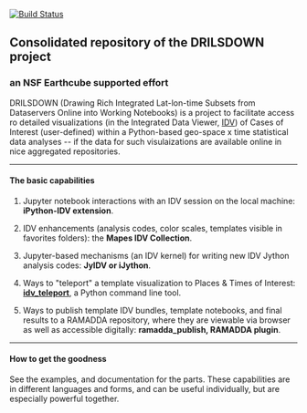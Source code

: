 [![Build Status](https://travis-ci.org/Unidata/drilsdown.svg?branch=master)](https://travis-ci.org/Unidata/drilsdown)
## Consolidated repository of the DRILSDOWN project 
### an NSF Earthcube supported effort

DRILSDOWN (Drawing Rich Integrated Lat-lon-time Subsets from Dataservers Online into Working Notebooks) is a project to facilitate access ro detailed visualizations (in the Integrated Data Viewer, [IDV](http://unidata.ucar.edu/idv)) of Cases of Interest (user-defined) within a Python-based geo-space x time statistical data analyses -- if the data for such visulaizations are available online in nice aggregated repositories. 

--------------
#### The basic capabilities

1. Jupyter notebook interactions with an IDV session on the local machine: **iPython-IDV extension**. 

2. IDV enhancements (analysis codes, color scales, templates visible in favorites folders): the **Mapes IDV Collection**. 

3. Jupyter-based mechanisms (an IDV kernel) for writing new IDV Jython analysis codes: **JyIDV or iJython**. 

4. Ways to "teleport" a template visualization to Places & Times of Interest: [**idv_teleport**](https://suvarchal.github.io/IDV_teleport/), a Python command line tool.

5. Ways to publish template IDV bundles, template notebooks, and final results to a RAMADDA repository, where they are viewable via browser as well as accessible digitally: **ramadda_publish, RAMADDA plugin**.

------------
#### How to get the goodness

See the examples, and documentation for the parts. These capabilities are in different languages and forms, and can be useful individually, but are especially powerful together.
